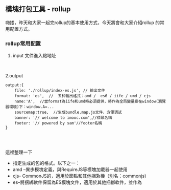 ## 模塊打包工具 - rollup

嗨搂，昨天和大家一起完rollup的基本使用方式，今天將會和大家介紹rollup 的常用配置方式。

### rollup常用配置
1. input
文件進入點地址
</br>

2.output
```
output:{
    file: './rollup/index-es.js', // 输出文件
    format: 'es',  //  五种输出格式：amd /  es6 / iife / umd / cjs
    name:'A',  //當format為iife和umd時必須提供，將作為全局變量掛在window(瀏覽器環境)下：window.A=...
    sourcemap:true,  //生成bundle.map.js文件，方便调试
    banner: '// welcome to imooc.com',//標頭名稱
    footer: '// powered by sam'//footer名稱
}


```
</br>

這裡整理一下
- 指定生成的包的格式。以下之一：
- amd –異步模塊定義，與RequireJS等模塊加載器一起使用
- cjs- CommonJS的，適用於節點和其他捆紮機（別名：commonjs）
- es–將捆綁軟件保留為ES模塊文件，適用於其他捆綁軟件，並作為<script type=module>標籤包含在現代瀏覽器中（別名：esm，module）
- iife–一種自執行功能，適合作為<script>標記包含在內。（如果要為應用程序創建捆綁包，則可能要使用它。）
- umd-通用模塊定義，工作方式amd，cjs以及iife所有在一個
- system-在SystemJS裝載機的原生格式（別名：systemjs）



3.external
```
external:['library name'] //告訴rollup不要將此lodash打包，而作為外部依賴


```

</br>


4. global
```
global:{
    'jquery':'$' //告诉rollup 全局变量$即是jquery
}

```

5.plugins

各種插件使用的配置



</br>

以上是rollup最常用的五種的配置，如果其他的特殊球的話可以參考這裡喔(https://rollupjs.org/guide/en/#big-list-of-options)

再來我們稍微介紹一下一個是內建的路徑配置神模組

### path
- path模組是Node.js提供的用於處理檔案路徑的函式集合，也是我們在建構大型庫時非常常用到的方法。

我們可以通過以下方式引入該模塊：
`
var path = require ( "path" ) 
`

#### path使用的方法


1. path.normalize(p)
> 規範化路徑，注意'..'和'.'。

2. path.join([path1][, path2][, ...])
> 用於連接路徑。該方法的主要用途在於，會正確使用當前系統的路徑分隔符，Unix系統是"/"，Windows系統是"\"。

3. path.resolve([from ...], to)
> 將to參數解析為絕對路徑，給定的路徑的序列是從右往左被處理的，後面每個path被依次解析，直到構造完成一個絕對路徑。例如，給定的路徑片段的序列為：/foo、/bar、baz，則調用path.resolve('/foo', 
  '/bar', 'baz')會返回/bar/baz。

4. path.isAbsolute(path)
> 判斷參數path是否是絕對路徑。
5. path.relative(from, to)
> 用於將絕對路徑轉為相對路徑，返回從from 到to 的相對路徑（基於當前工作目錄）。
6. path.dirname(p)
> > 返迴路徑中代表文件夾的部分，同Unix的dirname命令類似。
7. path.basename(p[, ext])
> 返迴路徑中的最後一部分。同Unix命令bashname類似。
8.	path.extname(p)
> 返迴路徑中文件的後綴名，即路徑中最後一個'.'之後的部分。如果一個路徑中並不包含'.'或該路徑只包含一個'.'且這個'.'為路徑的第一個字符，則此命令返回空字符串。
9.	path.parse(pathString)
> 返迴路徑字符串的對象。
10.	path.format(pathObject)
> 從對像中返迴路徑字符串，和path.parse相反。

</br>

這裡附上使用path的配置範例
```
const path = require('path');

export default {
    input: './src/index.js',
    output: [{
        file: path.resolve(__dirname,'rollup/index-cjs.js'),//'./rollup/index-cjs.js',
        format: 'umd',
        banner: '// welcome to imooc.com',
        footer: '// powered by sam'
    }, {
        file: './rollup/index-es.js',
        format: 'es',
        banner: '// welcome to imooc.com',
        footer: '// powered by sam'
    }]
}
```


##### 參考資料
- rollup官網(https://rollupjs.org/guide/en/)
- 10分鐘快速入門rollup.js(https://www.itread01.com/qexxq.html)
- Rollup打包工具的使用（超詳細，超基礎，附代碼截圖超簡單）(https://juejin.im/post/6844904058394771470#heading-12)
